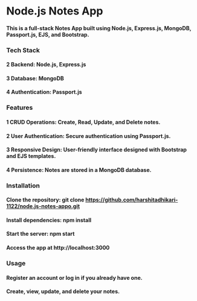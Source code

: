 # Node.js Notes App
#### This is a full-stack Notes App built using Node.js, Express.js, MongoDB, Passport.js, EJS, and Bootstrap.

### Tech Stack
#### 2 Backend: Node.js, Express.js
#### 3 Database: MongoDB
#### 4 Authentication: Passport.js
### Features
#### 1 CRUD Operations: Create, Read, Update, and Delete notes.
#### 2 User Authentication: Secure authentication using Passport.js.
#### 3 Responsive Design: User-friendly interface designed with Bootstrap and EJS templates.
#### 4 Persistence: Notes are stored in a MongoDB database.
### Installation
#### Clone the repository: git clone https://github.com/harshitadhikari-1122/node.js-notes-appo.git
#### Install dependencies: npm install
#### Start the server: npm start
#### Access the app at http://localhost:3000
### Usage
#### Register an account or log in if you already have one.
#### Create, view, update, and delete your notes.
